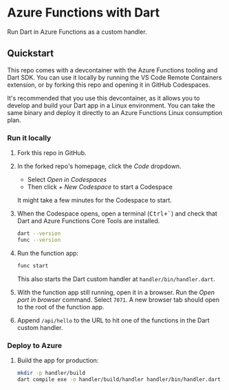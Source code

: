 # Azure Functions with Dart

Run Dart in Azure Functions as a custom handler.

## Quickstart

This repo comes with a devcontainer with the Azure Functions tooling and Dart SDK. You can use it locally by running the VS Code Remote Containers extension, or by forking this repo and opening it in GitHub Codespaces.

It's recommended that you use this devcontainer, as it allows you to develop and build your Dart app in a Linux environment. You can take the same binary and deploy it directly to an Azure Functions Linux consumption plan.

### Run it locally

1. Fork this repo in GitHub.

1. In the forked repo's homepage, click the *Code* dropdown.

    * Select *Open in Codespaces*
    * Then click *+ New Codespace* to start a Codespace

    It might take a few minutes for the Codespace to start.

1. When the Codespace opens, open a terminal (<kbd>Ctrl+`</kbd>) and check that Dart and Azure Functions Core Tools are installed.

    ```bash
    dart --version
    func --version
    ```

1. Run the function app:

    ```bash
    func start
    ```

    This also starts the Dart custom handler at `handler/bin/handler.dart`.

1. With the function app still running, open it in a browser. Run the *Open port in browser* command. Select `7071`. A new browser tab should open to the root of the function app.

1. Append `/api/hello` to the URL to hit one of the functions in the Dart custom handler.

### Deploy to Azure

1. Build the app for production:

    ```bash
    mkdir -p handler/build
    dart compile exe -o handler/build/handler handler/bin/handler.dart
    ```

